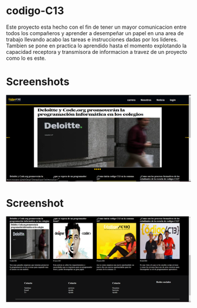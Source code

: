 <!--esta es la seccion del titulo-->
# codigo-C13

Este proyecto esta hecho con el fin de tener un mayor 
comunicacion entre todos los compañeros y aprender a desempeñar
un papel en una area de trabajo llevando acabo las tareas e 
instrucciones dadas por los lideres. Tambien se pone en practica lo
aprendido hasta el momento explotando la capacidad receptora y
transmisora de informacion a travez de un proyecto como lo es este.



# Screenshots
<!--esta es la seccion de noticias con todas sus partes y noticias correspondientes-->
![App Screenshot](https://raw.githubusercontent.com/JHONASPRILLA/codigo-C13/master/img/Captura%20de%20pantalla%20(52).png)

# Screenshot
![App Screenshot](https://raw.githubusercontent.com/JHONASPRILLA/codigo-C13/master/img/Captura%20de%20pantalla%20(53).png)